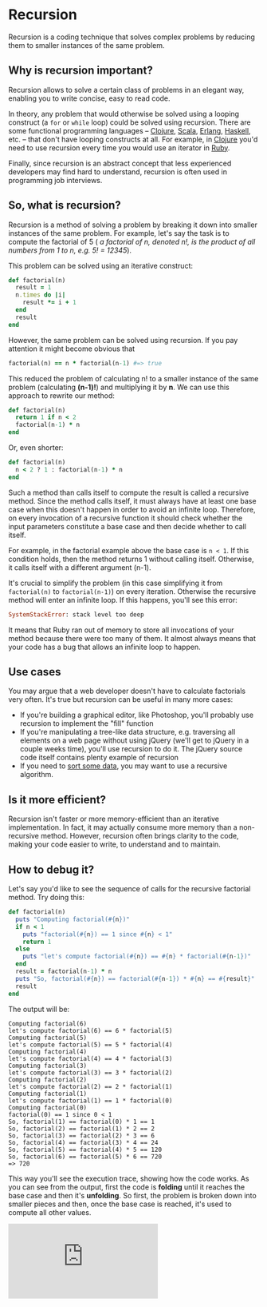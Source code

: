 # Recursion

Recursion is a coding technique that solves complex problems by reducing them to smaller instances of the same problem.

## Why is recursion important?

Recursion allows to solve a certain class of problems in an elegant way, enabling you to write concise, easy to read code.

In theory, any problem that would otherwise be solved using a looping construct (a `for` or `while` loop) could be solved using recursion. There are some functional programming languages – [Clojure](http://clojure.org), [Scala](http://www.scala-lang.org), [Erlang](http://www.erlang.org), [Haskell](http://www.haskell.org/haskellwiki/Haskell), etc. – that don't have looping constructs at all. For example, in [Clojure](http://clojure.org) you'd need to use recursion every time you would use an iterator in [Ruby](https://www.ruby-lang.org).

Finally, since recursion is an abstract concept that less experienced developers may find hard to understand, recursion is often used in programming job interviews.

## So, what is recursion?

Recursion is a method of solving a problem by breaking it down into smaller instances of the same problem. For example, let's say the task is to compute the factorial of 5 ( _a factorial of n, denoted n!, is the product of all numbers from 1 to n, e.g. 5! = 1*2*3*4*5_).

This problem can be solved using an iterative construct:

````ruby
def factorial(n)
  result = 1
  n.times do |i|
    result *= i + 1
  end
  result
end
````

However, the same problem  can be solved using recursion. If you pay attention it might become obvious that 

````ruby
factorial(n) == n * factorial(n-1) #=> true
````

This reduced the problem of calculating n! to a smaller instance of the same problem (calculating **(n-1)!**) and multiplying it by **n**. We can use this approach to rewrite our method:

````ruby
def factorial(n)
  return 1 if n < 2
  factorial(n-1) * n
end
````

Or, even shorter:

````ruby
def factorial(n)
  n < 2 ? 1 : factorial(n-1) * n
end
````

Such a method than calls itself to compute the result is called a recursive method. Since the method calls itself, it must always have at least one base case when this doesn't happen in order to avoid an infinite loop. Therefore, on every invocation of a recursive function it should check whether the input parameters constitute a base case and then decide whether to call itself.

For example, in the factorial example above the base case is `n < 1`. If this condition holds, then the method returns 1 without calling itself. Otherwise, it calls itself with a different argument (n-1).

It's crucial to simplify the problem (in this case simplifying it from `factorial(n)` to `factorial(n-1)`) on every iteration. Otherwise the recursive method will enter an infinite loop. If this happens, you'll see this error:

````ruby
SystemStackError: stack level too deep
````

It means that Ruby ran out of memory to store all invocations of your method because there were too many of them. It almost always means that your code has a bug that allows an infinite loop to happen.

## Use cases

You may argue that a web developer doesn't have to calculate factorials very often. It's true but recursion can be useful in many more cases:

- If you're building a graphical editor, like Photoshop, you'll probably use recursion to implement the "fill" function
- If you're manipulating a tree-like data structure, e.g. traversing all elements on a web page without using jQuery (we'll get to jQuery in a couple weeks time), you'll use recursion to do it. The jQuery source code itself contains plenty example of recursion
- If you need to [sort some data](http://www.sparknotes.com/cs/recursion/examples/section3.rhtml), you may want to use a recursive algorithm.

## Is it more efficient?

Recursion isn't faster or more memory-efficient than an iterative implementation. In fact, it may actually consume more memory than a non-recursive method. However, recursion often brings clarity to the code, making your code easier to write, to understand and to maintain.

## How to debug it?

Let's say you'd like to see the sequence of calls for the recursive factorial method. Try doing this:

````ruby
def factorial(n)
  puts "Computing factorial(#{n})"
  if n < 1
    puts "factorial(#{n}) == 1 since #{n} < 1"
    return 1
  else
    puts "let's compute factorial(#{n}) == #{n} * factorial(#{n-1})"
  end
  result = factorial(n-1) * n
  puts "So, factorial(#{n}) == factorial(#{n-1}) * #{n} == #{result}"
  result 
end
````

The output will be:

````
Computing factorial(6)
let's compute factorial(6) == 6 * factorial(5) 
Computing factorial(5) 
let's compute factorial(5) == 5 * factorial(4) 
Computing factorial(4) 
let's compute factorial(4) == 4 * factorial(3) 
Computing factorial(3) 
let's compute factorial(3) == 3 * factorial(2) 
Computing factorial(2) 
let's compute factorial(2) == 2 * factorial(1) 
Computing factorial(1) 
let's compute factorial(1) == 1 * factorial(0) 
Computing factorial(0) 
factorial(0) == 1 since 0 < 1 
So, factorial(1) == factorial(0) * 1 == 1 
So, factorial(2) == factorial(1) * 2 == 2 
So, factorial(3) == factorial(2) * 3 == 6 
So, factorial(4) == factorial(3) * 4 == 24 
So, factorial(5) == factorial(4) * 5 == 120 
So, factorial(6) == factorial(5) * 6 == 720  
=> 720
````

This way you'll see the execution trace, showing how the code works. As you can see from the output, first the code is **folding** until it reaches the base case and then it's **unfolding**. So first, the problem is broken down into smaller pieces and then, once the base case is reached, it's used to compute all other values.

![Tracking pixel](https://githubanalytics.herokuapp.com/course/pills/recursion.md)
